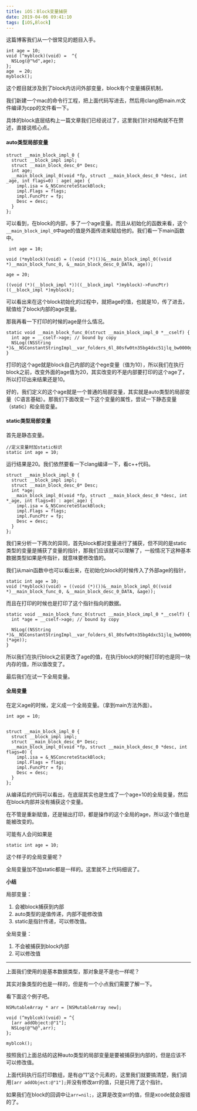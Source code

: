```yaml
---
title: iOS：Block变量捕获
date: 2019-04-06 09:41:10
tags: [iOS,Block]
---
```


这篇博客我们从一个很常见的题目入手。

<!-- more -->

```objc
int age = 10;   
void (^myblock)(void) =  ^{
  NSLog(@"%d",age);
};
age  = 20;
myblock();
```

这个题目就涉及到了block内访问外部变量，block有个变量捕获机制，

我们新建一个mac的命令行工程，把上面代码写进去，然后用clang把main.m文件编译为cpp的文件看一下。

具体的block底层结构上一篇文章我们已经说过了，这里我们针对结构就不在赘述，直接说核心点。

#### auto类型局部变量

```objc
struct __main_block_impl_0 {
  struct __block_impl impl;
  struct __main_block_desc_0* Desc;
  int age;
  __main_block_impl_0(void *fp, struct __main_block_desc_0 *desc, int _age, int flags=0) : age(_age) {
    impl.isa = &_NSConcreteStackBlock;
    impl.Flags = flags;
    impl.FuncPtr = fp;
    Desc = desc;
  }
};
```

可以看到，在block的内部，多了一个age变量。而且从初始化的函数来看，这个`__main_block_impl_0`中age的值是外面传进来赋给他的。我们看一下main函数中。

```objc
 int age = 10;

void (*myblock)(void) = ((void (*)())&__main_block_impl_0((void *)__main_block_func_0, &__main_block_desc_0_DATA, age));

age = 20;

((void (*)(__block_impl *))((__block_impl *)myblock)->FuncPtr)((__block_impl *)myblock);
```

可以看出来在这个block初始化的过程中，就把age的值，也就是10，传了进去，赋值给了block内部的age变量。

那我再看一下打印的时候的age是什么情况。


```objc
static void __main_block_func_0(struct __main_block_impl_0 *__cself) {
  int age = __cself->age; // bound by copy
  NSLog((NSString *)&__NSConstantStringImpl__var_folders_6l_80sfw0tn35bg4dxc51jlq_bw0000gn_T_main_3b5bf4_mi_0,age);
}
```
打印的这个age就是block自己内部的这个ege变量（值为10），所以我们在执行block之前，改变外面的age值为20，其实改变的不是内部要打印的这个age了，所以打印出来结果还是10。


好的，我们定义的这个age就是一个普通的局部变量，其实就是auto类型的局部变量（C语言基础）。那我们下面改变一下这个变量的属性，尝试一下静态变量（static）和全局变量。

#### static类型局部变量

首先是静态变量。

```objc
//定义变量时加static标识
static int age = 10;
```

运行结果是20。我们依然要看一下clang编译一下，看c++代码。

```objc
struct __main_block_impl_0 {
  struct __block_impl impl;
  struct __main_block_desc_0* Desc;
  int *age;
  __main_block_impl_0(void *fp, struct __main_block_desc_0 *desc, int *_age, int flags=0) : age(_age) {
    impl.isa = &_NSConcreteStackBlock;
    impl.Flags = flags;
    impl.FuncPtr = fp;
    Desc = desc;
  }
};
```

我们来分析一下两次的异同，首先block都对变量进行了捕获，但不同的是static类型的变量是捕获了变量的指针，那我们应该就可以理解了，一般情况下这种基本数据类型如果是传指针，就意味要修改值的。

我们从main函数中也可以看出来，在初始化block的时候传入了外部age的指针，

```objc
static int age = 10;
void (*myblock)(void) = ((void (*)())&__main_block_impl_0((void *)__main_block_func_0, &__main_block_desc_0_DATA, &age));
```

而且在打印的时候也是打印了这个指针指向的数据。

```objc
static void __main_block_func_0(struct __main_block_impl_0 *__cself) {
  int *age = __cself->age; // bound by copy

  NSLog((NSString *)&__NSConstantStringImpl__var_folders_6l_80sfw0tn35bg4dxc51jlq_bw0000gn_T_main_d618bf_mi_0,(*age));
}
```
所以我们在执行block之前更改了age的值，在执行block的时候打印的也是同一块内存的值，所以值改变了。


最后我们在试一下全局变量。

#### 全局变量

在定义age的时候，定义成一个全局变量。（拿到main方法外面）。

```objc
int age = 10;


struct __main_block_impl_0 {
  struct __block_impl impl;
  struct __main_block_desc_0* Desc;
  __main_block_impl_0(void *fp, struct __main_block_desc_0 *desc, int flags=0) {
    impl.isa = &_NSConcreteStackBlock;
    impl.Flags = flags;
    impl.FuncPtr = fp;
    Desc = desc;
  }
};

```
从编译后的代码可以看出，在底层其实也是生成了一个age=10的全局变量，然后在block内部并没有捕获这个变量。

在不管是重新赋值，还是输出打印，都是操作的这个全局的age，所以这个值也是能被改变的。

可能有人会问如果是

```objc
static int age = 10;
```

这个样子的全局变量呢？

全局变量加不加static都是一样的。这里就不上代码细说了。

**小结**

局部变量：

1. 会被block捕获到内部 
2. auto类型的是值传递，内部不能修改值
3. static是指针传递，可以修改值。

全局变量：

1. 不会被捕获到block内部
2. 可以修改值


-----

上面我们使用的是基本数据类型，那对象是不是也一样呢？

其实对象类型的也是一样的，但是有一个小点我们需要了解一下。

看下面这个例子吧。

```objc
NSMutableArray * arr = [NSMutableArray new];
   
void (^myblcok)(void) = ^{
  [arr addObject:@"1"];
  NSLog(@"%@",arr);
};
   
myblcok();
```

按照我们上面总结的这种auto类型的局部变量是要被捕获到内部的，但是应该不可以修改值。

上面代码执行后打印数组，是有@“1”这个元素的，这里我们就要搞清楚，我们调用`[arr addObject:@"1"];`并没有修改arr的值，只是只用了这个指针。

如果我们在block的回调中让`arr=nil;`，这算是改变arr的值，但是xcode就会报错的了。

